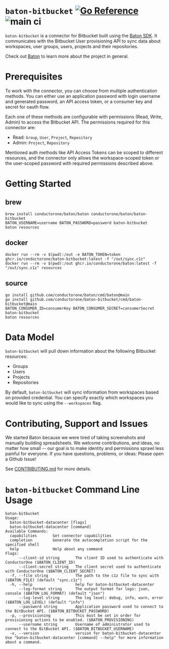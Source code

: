 
# `baton-bitbucket` [![Go Reference](https://pkg.go.dev/badge/github.com/conductorone/baton-bitbucket.svg)](https://pkg.go.dev/github.com/conductorone/baton-bitbucket) ![main ci](https://github.com/conductorone/baton-zendesk/actions/workflows/main.yaml/badge.svg)

`baton-bitbucket` is a connector for Bitbucket built using the [Baton SDK](https://github.com/conductorone/baton-sdk). It communicates with the Bitbucket User provisioning API to sync data about workspaces, user groups, users, projects and their repositories.

Check out [Baton](https://github.com/conductorone/baton) to learn more about the project in general.

# Prerequisites

To work with the connector, you can choose from multiple authentication methods. You can either use an application password with login username and generated password, an API access token, or a consumer key and secret for oauth flow.

Each one of these methods are configurable with permissions (Read, Write, Admin) to access the Bitbucket API. The permissions required for this connector are:
- Read: `Group`, `User`, `Project`, `Repository`
- Admin: `Project`, `Repository`

Mentioned auth methods like API Access Tokens can be scoped to different resources, and the connector only allows the workspace-scoped token or the user-scoped password with required permissions described above.

# Getting Started

## brew

```
brew install conductorone/baton/baton conductorone/baton/baton-bitbucket
BATON_USERNAME=username BATON_PASSWORD=password baton-bitbucket
baton resources
```

## docker

```
docker run --rm -v $(pwd):/out -e BATON_TOKEN=token ghcr.io/conductorone/baton-bitbucket:latest -f "/out/sync.c1z"
docker run --rm -v $(pwd):/out ghcr.io/conductorone/baton:latest -f "/out/sync.c1z" resources
```

## source

```
go install github.com/conductorone/baton/cmd/baton@main
go install github.com/conductorone/baton-bitbucket/cmd/baton-bitbucket@main
BATON_CONSUMER_ID=consumerKey BATON_CONSUMER_SECRET=consumerSecret baton-bitbucket
baton resources
```

# Data Model

`baton-bitbucket` will pull down information about the following Bitbucket resources:

- Groups
- Users
- Projects
- Repositories

By default, `baton-bitbucket` will sync information from workspaces based on provided credential. You can specify exactly which workspaces you would like to sync using the `--workspaces` flag.

# Contributing, Support and Issues

We started Baton because we were tired of taking screenshots and manually building spreadsheets. We welcome contributions, and ideas, no matter how small -- our goal is to make identity and permissions sprawl less painful for everyone. If you have questions, problems, or ideas: Please open a Github Issue!

See [CONTRIBUTING.md](https://github.com/ConductorOne/baton/blob/main/CONTRIBUTING.md) for more details.

# `baton-bitbucket` Command Line Usage

```
baton-bitbucket
Usage:
  baton-bitbucket-datacenter [flags]
  baton-bitbucket-datacenter [command]
Available Commands:
  capabilities       Get connector capabilities
  completion         Generate the autocompletion script for the specified shell
  help               Help about any command
Flags:
      --client-id string       The client ID used to authenticate with ConductorOne ($BATON_CLIENT_ID)
      --client-secret string   The client secret used to authenticate with ConductorOne ($BATON_CLIENT_SECRET)
  -f, --file string            The path to the c1z file to sync with ($BATON_FILE) (default "sync.c1z")
  -h, --help                   help for baton-bitbucket-datacenter
      --log-format string      The output format for logs: json, console ($BATON_LOG_FORMAT) (default "json")
      --log-level string       The log level: debug, info, warn, error ($BATON_LOG_LEVEL) (default "info")
      --password string        Application password used to connect to the BitBucket API. ($BATON_BITBUCKET_PASSWORD)
  -p, --provisioning           This must be set in order for provisioning actions to be enabled. ($BATON_PROVISIONING)
      --username string        Username of administrator used to connect to the BitBucket API. ($BATON_BITBUCKET_USERNAME)
  -v, --version                version for baton-bitbucket-datacenter
Use "baton-bitbucket-datacenter [command] --help" for more information about a command.
```
